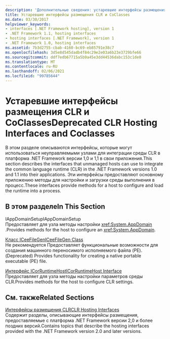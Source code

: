 ```yaml
---
description: 'Дополнительные сведения: устаревшие интерфейсы размещения CLR и коклассы'
title: Устаревшие интерфейсы размещения CLR и CoClasses
ms.date: 03/30/2017
helpviewer_keywords:
- interfaces [.NET Framework hosting], version 1
- .NET Framework 1.1, hosting interfaces
- hosting interfaces [.NET Framework], version 1
- .NET Framework 1.0, hosting interfaces
ms.assetid: 7b3d2755-cbab-4160-bc69-eb85791e38c7
ms.openlocfilehash: 3d5e8d545dadb4f84c29e2e03a6b23e3729bfe66
ms.sourcegitcommit: ddf7edb67715a5b9a45e3dd44536dabc153c1de0
ms.translationtype: MT
ms.contentlocale: ru-RU
ms.lasthandoff: 02/06/2021
ms.locfileid: "99785644"
---
```

# <a name="deprecated-clr-hosting-interfaces-and-coclasses"></a><span data-ttu-id="82beb-103">Устаревшие интерфейсы размещения CLR и CoClasses</span><span class="sxs-lookup"><span data-stu-id="82beb-103">Deprecated CLR Hosting Interfaces and Coclasses</span></span>

<span data-ttu-id="82beb-104">В этом разделе описываются интерфейсы, которые могут использоваться неуправляемыми узлами для интеграции среды CLR в платформа .NET Framework версии 1,0 и 1,1 в свои приложения.</span><span class="sxs-lookup"><span data-stu-id="82beb-104">This section describes the interfaces that unmanaged hosts can use to integrate the common language runtime (CLR) in the .NET Framework versions 1.0 and 1.1 into their applications.</span></span> <span data-ttu-id="82beb-105">Эти интерфейсы предоставляют основному приложению методы для настройки и загрузки среды выполнения в процесс.</span><span class="sxs-lookup"><span data-stu-id="82beb-105">These interfaces provide methods for a host to configure and load the runtime into a process.</span></span>  
  
## <a name="in-this-section"></a><span data-ttu-id="82beb-106">В этом разделе</span><span class="sxs-lookup"><span data-stu-id="82beb-106">In This Section</span></span>  

 <span data-ttu-id="82beb-107">IAppDomainSetup</span><span class="sxs-lookup"><span data-stu-id="82beb-107">IAppDomainSetup</span></span>  
 <span data-ttu-id="82beb-108">Предоставляет для узла методы настройки <xref:System.AppDomain> .</span><span class="sxs-lookup"><span data-stu-id="82beb-108">Provides methods for the host to configure an <xref:System.AppDomain>.</span></span>  
  
 [<span data-ttu-id="82beb-109">Класс ICeeFileGen</span><span class="sxs-lookup"><span data-stu-id="82beb-109">ICeeFileGen Class</span></span>](iceefilegen-class.md)  
 <span data-ttu-id="82beb-110">Не рекомендуется Предоставляет функциональные возможности для создания машинного переносимого исполняемого файла (PE).</span><span class="sxs-lookup"><span data-stu-id="82beb-110">(Deprecated) Provides functionality for creating a native portable executable (PE) file.</span></span>  
  
 [<span data-ttu-id="82beb-111">Интерфейс ICorRuntimeHost</span><span class="sxs-lookup"><span data-stu-id="82beb-111">ICorRuntimeHost Interface</span></span>](icorruntimehost-interface.md)  
 <span data-ttu-id="82beb-112">Предоставляет для узла методы настройки параметров среды CLR.</span><span class="sxs-lookup"><span data-stu-id="82beb-112">Provides methods for the host to configure CLR settings.</span></span>  
  
## <a name="related-sections"></a><span data-ttu-id="82beb-113">См. также</span><span class="sxs-lookup"><span data-stu-id="82beb-113">Related Sections</span></span>  

 [<span data-ttu-id="82beb-114">Интерфейсы размещения CLR</span><span class="sxs-lookup"><span data-stu-id="82beb-114">CLR Hosting Interfaces</span></span>](clr-hosting-interfaces.md)  
 <span data-ttu-id="82beb-115">Содержит разделы, описывающие интерфейсы размещения, предоставляемые с платформа .NET Framework версии 2,0 и более поздних версий.</span><span class="sxs-lookup"><span data-stu-id="82beb-115">Contains topics that describe the hosting interfaces provided with the .NET Framework version 2.0 and later versions.</span></span>
